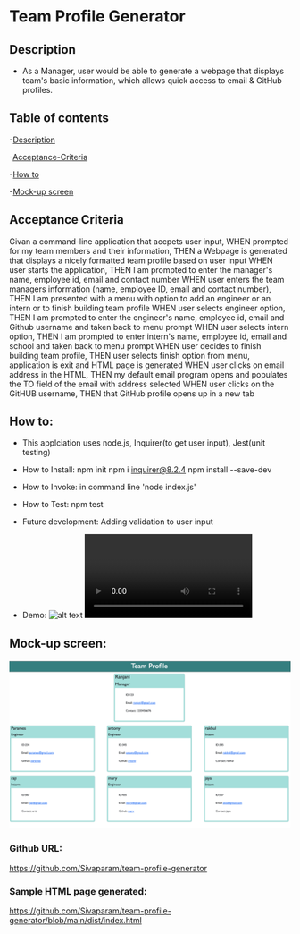 # Team Profile Generator

## Description
* As a Manager, user would be able to generate a webpage that displays team's basic information, which allows quick access to email & GitHub profiles.

## Table of contents

-[Description](#description)

-[Acceptance-Criteria](#acceptance-criteria)

-[How to](#how-to)

-[Mock-up screen](#mock-up-screen)

## Acceptance Criteria 

Givan a command-line application that accpets user input, 
WHEN prompted for my team members and their information, THEN a Webpage is generated that displays a nicely formatted team profile based on user input
WHEN user starts the application, THEN I am prompted to enter the manager's name, employee id, email and contact number
WHEN user enters the team managers information (name, employee ID, email and contact number), THEN I am presented with a menu with option to add an engineer or an intern or to finish building team profile
WHEN user selects engineer option, THEN I am prompted to enter the engineer's name, employee id, email and Github username and taken back to menu prompt
WHEN user selects intern option, THEN I am prompted to enter intern's name, employee id, email and school and taken back to menu prompt
WHEN user decides to finish building team profile, THEN user selects finish option from menu, application is exit and HTML page is generated
WHEN user clicks on email address in the HTML, THEN my default email program opens and populates the TO field of the email with address selected
WHEN user clicks on the GitHUB username, THEN that GitHub profile opens up in a new tab


## How to:

* This applciation uses node.js, Inquirer(to get user input), Jest(unit testing)

* How to Install: 
npm init
npm i inquirer@8.2.4
npm install --save-dev 

* How to Invoke: in command line 'node index.js'

* How to Test: npm test

* Future development: Adding validation to user input

* Demo:
![alt text](./src/Demo1.gif)
![alt text](./src/Demo.webm)


## Mock-up screen:

![alt text](./src/image1.png)

### Github URL: 
https://github.com/Sivaparam/team-profile-generator


### Sample HTML page generated:
https://github.com/Sivaparam/team-profile-generator/blob/main/dist/index.html







